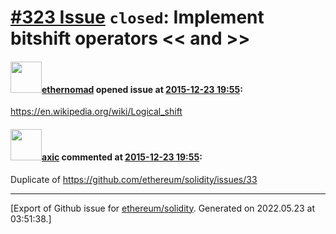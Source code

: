 # [\#323 Issue](https://github.com/ethereum/solidity/issues/323) `closed`: Implement bitshift operators << and >>

#### <img src="https://avatars.githubusercontent.com/u/161566?u=96fa92029184b2a4662eba932c535f39d9d29f1d&v=4" width="50">[ethernomad](https://github.com/ethernomad) opened issue at [2015-12-23 19:55](https://github.com/ethereum/solidity/issues/323):

https://en.wikipedia.org/wiki/Logical_shift


#### <img src="https://avatars.githubusercontent.com/u/20340?v=4" width="50">[axic](https://github.com/axic) commented at [2015-12-23 19:55](https://github.com/ethereum/solidity/issues/323#issuecomment-166986675):

Duplicate of https://github.com/ethereum/solidity/issues/33


-------------------------------------------------------------------------------



[Export of Github issue for [ethereum/solidity](https://github.com/ethereum/solidity). Generated on 2022.05.23 at 03:51:38.]
